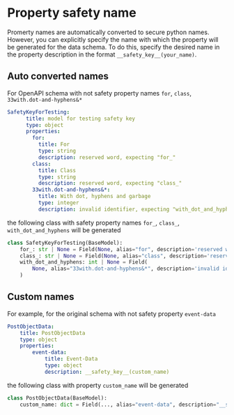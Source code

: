 # Property safety name
Promerty names are automatically converted to secure python names. However, you can explicitly specify the name with which the property will be generated for the data schema. To do this, specify the desired name in the property description in the format `__safety_key__(your_name)`.

## Auto converted names
For OpenAPI schema with not safety property names `for`, `class`, `33with.dot-and-hyphens&*`
```yaml
SafetyKeyForTesting:
      title: model for testing safety key
      type: object
      properties:
        for:
          title: For
          type: string
          description: reserved word, expecting "for_"
        class:
          title: Class
          type: string
          description: reserved word, expecting "class_"
        33with.dot-and-hyphens&*:
          title: With dot, hyphens and garbage
          type: integer
          description: invalid identifier, expecting "with_dot_and_hyphens"
```

the following class with  safety property names `for_`, `class_`, `with_dot_and_hyphens` will be generated
```python
class SafetyKeyForTesting(BaseModel):
    for_: str | None = Field(None, alias="for", description='reserved word, expecting "for_"')
    class_: str | None = Field(None, alias="class", description='reserved word, expecting "class_"')
    with_dot_and_hyphens: int | None = Field(
        None, alias="33with.dot-and-hyphens&*", description='invalid identifier, expecting "with_dot_and_hyphens"'
    )
```

## Custom names
For example, for the original schema with not safety property `event-data`
```yaml
PostObjectData:
    title: PostObjectData
    type: object
    properties:
        event-data:
            title: Event-Data
            type: object
            description: __safety_key__(custom_name)
```
the following class with property `custom_name` will be generated
```python
class PostObjectData(BaseModel):
    custom_name: dict = Field(..., alias="event-data", description="__safety_key__(custom_name)")
```